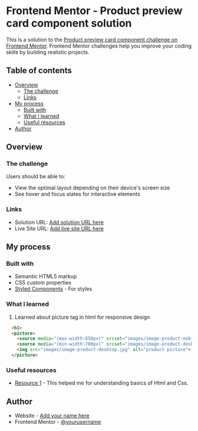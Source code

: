 # Frontend Mentor - Product preview card component solution

This is a solution to the [Product preview card component challenge on Frontend Mentor](https://www.frontendmentor.io/challenges/product-preview-card-component-GO7UmttRfa). Frontend Mentor challenges help you improve your coding skills by building realistic projects. 

## Table of contents

- [Overview](#overview)
  - [The challenge](#the-challenge)
  - [Links](#links)
- [My process](#my-process)
  - [Built with](#built-with)
  - [What I learned](#what-i-learned)
  - [Useful resources](#useful-resources)
- [Author](#author)

## Overview

### The challenge

Users should be able to:

- View the optimal layout depending on their device's screen size
- See hover and focus states for interactive elements

### Links

- Solution URL: [Add solution URL here](https://your-solution-url.com)
- Live Site URL: [Add live site URL here](http://127.0.0.1:5500/index.html)

## My process

### Built with

- Semantic HTML5 markup
- CSS custom properties
- [Styled Components](https://styled-components.com/) - For styles


### What I learned

1. Learned about picture tag in html for responsive design
```html
  <h1>
  <picture>
    <source media="(max-width:650px)" srcset="images/image-product-mobile.jpg">
    <source media="(min-width:700px)" srcset="images/image-product-desktop.jpg">
    <img src="images/image-product-desktop.jpg" alt="product picture">
  </picture>
```

### Useful resources

- [Resource 1](https://www.youtube.com/playlist?list=PL4cUxeGkcC9ivBf_eKCPIAYXWzLlPAm6G) - This helped me for understanding basics of Html and Css.


## Author

- Website - [Add your name here](https://www.your-site.com)
- Frontend Mentor - [@yourusername](https://www.frontendmentor.io/profile/yourusername)





